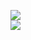 [![](https://img.shields.io/badge/Made%20With-Github%20Spray-lightgrey.svg?style=for-the-badge&logo=github)](https://github.com/Annihil/github-spray#11049)  
[![](https://i.imgur.com/2DrTn0Z.gif)](https://github.com/Annihil/github-spray)